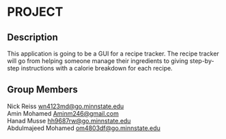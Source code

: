 # PROJECT

## Description

This application is going to be a GUI for a recipe tracker. The recipe tracker will go from helping someone manage
their ingredients to giving step-by-step instructions with a calorie breakdown for each recipe.

## Group Members

Nick Reiss <wn4123md@go.minnstate.edu> <br />
Amin Mohamed <Aminm246@gmail.com> <br />
Hanad Musse <hh9687rw@go.minnstate.edu> <br />
Abdulmajeed Mohamed <om4803df@go.minnstate.edu>
